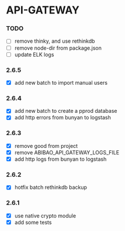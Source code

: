 # API-GATEWAY

### TODO

- [ ] remove thinky, and use rethinkdb
- [ ] remove node-dir from package.json
- [ ] update ELK logs

### 2.6.5

- [x] add new batch to import manual users

### 2.6.4

- [x] add new batch to create a pprod database
- [x] add http errors from bunyan to logstash

### 2.6.3

- [x] remove good from project
- [x] remove ABIBAO_API_GATEWAY_LOGS_FILE
- [x] add http logs from bunyan to logstash

### 2.6.2

- [x] hotfix batch rethinkdb backup

### 2.6.1

- [x] use native crypto module
- [x] add some tests
